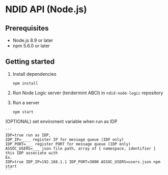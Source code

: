 # NDID API (Node.js)

## Prerequisites

- Node.js 8.9 or later
- npm 5.6.0 or later

## Getting started

1.  Install dependencies

    ```
    npm install
    ```

2.  Run Node Logic server (tendermint ABCI) in `ndid-node-logic` repository

3.  Run a server

    ```
    npm start
    ```

(OPTIONAL) set enviroment variable when run as IDP

    ```
    IDP=true run as IDP,
    IDP_IP=____ register IP for message queue (IDP only)
    IDP_PORT=___ register PORT for message queue (IDP only)
    ASSOC_USERS=___ json file path, array of { namespace, identifier } this IDP associate with
    Ex.
    IDP=true IDP_IP=192.168.1.1 IDP_PORT=3000 ASSOC_USERS=users.json npm start
    ```